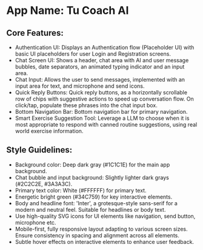 # **App Name**: Tu Coach AI

## Core Features:

- Authentication UI: Displays an Authentication flow (Placeholder UI) with basic UI placeholders for user Login and Registration screens.
- Chat Screen UI: Shows a header, chat area with AI and user message bubbles, date separators, an animated typing indicator and an input area.
- Chat Input: Allows the user to send messages, implemented with an input area for text, and microphone and send icons.
- Quick Reply Buttons: Quick reply buttons, as a horizontally scrollable row of chips with suggestive actions to speed up conversation flow. On click/tap, populate these phrases into the chat input box.
- Bottom Navigation Bar: Bottom navigation bar for primary navigation.
- Smart Exercise Suggestion Tool: Leverage a LLM to choose when it is most appropriate to respond with canned routine suggestions, using real world exercise information.

## Style Guidelines:

- Background color: Deep dark gray (#1C1C1E) for the main app background.
- Chat bubble and input background: Slightly lighter dark grays (#2C2C2E, #3A3A3C).
- Primary text color: White (#FFFFFF) for primary text.
- Energetic bright green (#34C759) for key interactive elements.
- Body and headline font: 'Inter', a grotesque-style sans-serif for a modern and neutral feel. Suitable for headlines or body text.
- Use high-quality SVG icons for UI elements like navigation, send button, microphone etc.
- Mobile-first, fully responsive layout adapting to various screen sizes. Ensure consistency in spacing and alignment across all elements.
- Subtle hover effects on interactive elements to enhance user feedback.